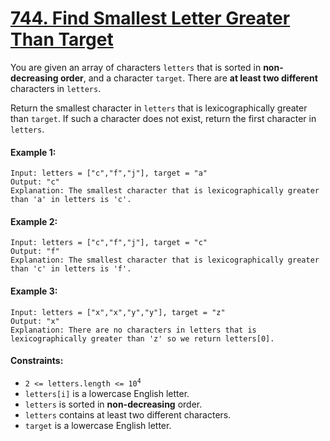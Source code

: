 # [744. Find Smallest Letter Greater Than Target](https://leetcode.com/problems/find-smallest-letter-greater-than-target/description/)

You are given an array of characters ```letters``` that is sorted in **non-decreasing order**, and a character ```target```. There are **at least two different** characters in ```letters```.

Return the smallest character in ```letters``` that is lexicographically greater than ```target```. If such a character does not exist, return the first character in ```letters```.

#### Example 1:
```
Input: letters = ["c","f","j"], target = "a"
Output: "c"
Explanation: The smallest character that is lexicographically greater than 'a' in letters is 'c'.
```

#### Example 2:
```
Input: letters = ["c","f","j"], target = "c"
Output: "f"
Explanation: The smallest character that is lexicographically greater than 'c' in letters is 'f'.
```

#### Example 3:
```
Input: letters = ["x","x","y","y"], target = "z"
Output: "x"
Explanation: There are no characters in letters that is lexicographically greater than 'z' so we return letters[0].
```

#### Constraints:

* <code>2 <= letters.length <= 10<sup>4</sup></code>
* ```letters[i]``` is a lowercase English letter.
* ```letters``` is sorted in **non-decreasing** order.
* ```letters``` contains at least two different characters.
* ```target``` is a lowercase English letter.